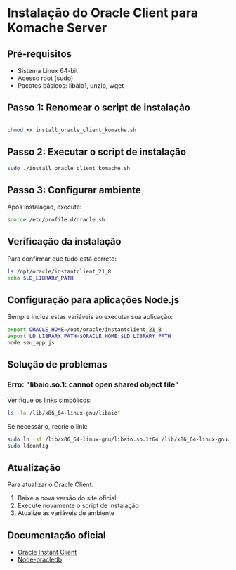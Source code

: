 # Instalação do Oracle Client para Komache Server

## Pré-requisitos

- Sistema Linux 64-bit
- Acesso root (sudo)
- Pacotes básicos: libaio1, unzip, wget

## Passo 1: Renomear o script de instalação

```bash

chmod +x install_oracle_client_komache.sh
```

## Passo 2: Executar o script de instalação

```bash
sudo ./install_oracle_client_komache.sh
```

## Passo 3: Configurar ambiente

Após instalação, execute:

```bash
source /etc/profile.d/oracle.sh
```

## Verificação da instalação

Para confirmar que tudo está correto:

```bash
ls /opt/oracle/instantclient_21_8
echo $LD_LIBRARY_PATH
```

## Configuração para aplicações Node.js

Sempre inclua estas variáveis ao executar sua aplicação:

```bash
export ORACLE_HOME=/opt/oracle/instantclient_21_8
export LD_LIBRARY_PATH=$ORACLE_HOME:$LD_LIBRARY_PATH
node seu_app.js
```

## Solução de problemas

### Erro: "libaio.so.1: cannot open shared object file"

Verifique os links simbólicos:

```bash
ls -la /lib/x86_64-linux-gnu/libaio*
```

Se necessário, recrie o link:

```bash
sudo ln -sf /lib/x86_64-linux-gnu/libaio.so.1t64 /lib/x86_64-linux-gnu/libaio.so.1
sudo ldconfig
```

## Atualização

Para atualizar o Oracle Client:

1. Baixe a nova versão do site oficial
2. Execute novamente o script de instalação
3. Atualize as variáveis de ambiente

## Documentação oficial

- [Oracle Instant Client](https://www.oracle.com/database/technologies/instant-client.html)
- [Node-oracledb](https://oracle.github.io/node-oracledb/)
